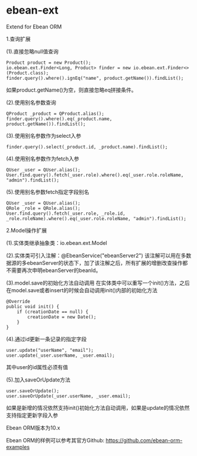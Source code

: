 # ebean-ext
Extend for Ebean ORM

1.查询扩展

(1).直接忽略null值查询

    Product product = new Product();
    io.ebean.ext.Finder<Long, Product> finder = new io.ebean.ext.Finder<>(Product.class);
    finder.query().where().ignEq("name", product.getName()).findList();
    
如果product.getName()为空，则直接忽略eq拼接条件。

(2).使用别名参数查询

    QProduct _product = QProduct.alias();
    finder.query().where().eq(_product.name, product.getName()).findList();

(3).使用别名参数作为select入参

    finder.query().select(_product.id, _product.name).findList();

(4).使用别名参数作为fetch入参
    
    QUser _user = QUser.alias();
    User.find.query().fetch(_user.role).where().eq(_user.role.roleName, "admin").findList();
    
(5).使用别名参数fetch指定字段别名

    QUser _user = QUser.alias();
    QRole _role = QRole.alias();
    User.find.query().fetch(_user.role, _role.id, _role.roleName).where().eq(_user.role.roleName, "admin").findList();
    
2.Model操作扩展

(1).实体类继承抽象类：io.ebean.ext.Model

(2).实体类可引入注解：@EbeanService("ebeanServer2")
该注解可以用在多数据源的多ebeanServer的状态下，加了该注解之后，所有扩展的增删改查操作都不需要再次申明ebeanServer的beanId。

(3).model.save的初始化方法自动调用
在实体类中可以重写一个init()方法，之后在model.save或者insert的时候会自动调用init()内部的初始化方法

    @Override
    public void init() {
        if (creationDate == null) {
            creationDate = new Date();
        }
    }
    
(4).通过id更新一条记录的指定字段

    user.update("userName", "email");
    user.update(_user.userName, _user.email);
    
其中user的id属性必须有值

(5).加入saveOrUpdate方法

    user.saveOrUpdate();
    user.saveOrUpdate(_user.userName, _user.email);
  
如果是新增的情况依然支持init()初始化方法自动调用，如果是update的情况依然支持指定更新字段入参



Ebean ORM版本为10.x 

Ebean ORM的样例可以参考其官方Github: 
https://github.com/ebean-orm-examples